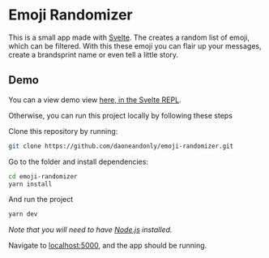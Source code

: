 # Emoji Randomizer

This is a small app made with [Svelte](https://svelte.dev). The creates a random list of emoji, which can be filtered. With this these emoji you can flair up your messages, create a brandsprint name or even tell a little story.

## Demo

You can a view demo view [here, in the Svelte REPL](https://svelte.dev/repl/e1ec9273cc9445dbbcb65aca3aaf0048?version=3.29.0).

Otherwise, you can run this project locally by following these steps

Clone this repository by running:

```bash
git clone https://github.com/daoneandonly/emoji-randomizer.git
```

Go to the folder and install dependencies:

```bash
cd emoji-randomizer
yarn install
```

And run the project

```bash
yarn dev
```

*Note that you will need to have [Node.js](https://nodejs.org) installed.*

Navigate to [localhost:5000](http://localhost:5000), and the app should be running.
